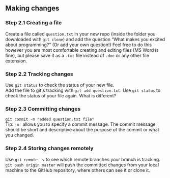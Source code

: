## Making changes
### Step 2.1 Creating a file
Create a file called `question.txt` in your new repo (inside the folder you downloaded with `git clone`) and add the question “What makes you excited about programming?” (Or add your own question!) Feel free to do this however you are most comfortable creating and editing files (MS Word is fine), but please save it as a `.txt` file instead of `.doc` or any other file extension.

### Step 2.2 Tracking changes
Use `git status` to check the status of your new file.  
Add the file to git's tracking with `git add question.txt`.
Use `git status` to check the status of your file again. What is different?  
 
### Step 2.3 Committing changes
`git commit -m "added question.txt file"`  
Tip: `-m ` allows you to specify a commit message. The commit message should be short and descriptive about the purpose of the commit or what you changed.

### Step 2.4 Storing changes remotely
Use `git remote -v` to see which remote branches your branch is tracking.  
`git push origin master` will push the committed changes from your local machine to the GitHub repository, where others can see it or clone it.
